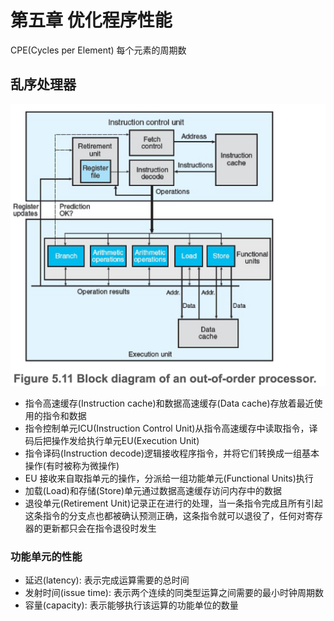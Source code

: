 # 第五章 优化程序性能

CPE(Cycles per Element) 每个元素的周期数

## 乱序处理器

![乱序处理器框图](out_of_order_processor.png)

- 指令高速缓存(Instruction cache)和数据高速缓存(Data cache)存放着最近使用的指令和数据
- 指令控制单元ICU(Instruction Control Unit)从指令高速缓存中读取指令，译码后把操作发给执行单元EU(Execution Unit)
- 指令译码(Instruction decode)逻辑接收程序指令，并将它们转换成一组基本操作(有时被称为微操作)
- EU 接收来自取指单元的操作，分派给一组功能单元(Functional Units)执行
- 加载(Load)和存储(Store)单元通过数据高速缓存访问内存中的数据
- 退役单元(Retirement Unit)记录正在进行的处理，当一条指令完成且所有引起这条指令的分支点也都被确认预测正确，这条指令就可以退役了，任何对寄存器的更新都只会在指令退役时发生

### 功能单元的性能

- 延迟(latency): 表示完成运算需要的总时间
- 发射时间(issue time): 表示两个连续的同类型运算之间需要的最小时钟周期数
- 容量(capacity): 表示能够执行该运算的功能单位的数量